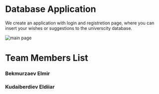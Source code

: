 # Database Application 
We create an application with login and registretion page, where you can insert your wishes or suggestions to the universcity database.

![main page](https://user-images.githubusercontent.com/73636880/148376107-2e1a5d94-b789-4e2e-ac3d-177dd3f8b895.PNG)

# Team Members List
<h3>Bekmurzaev Elmir</h3>
<h3>Kudaiberdiev Eldiiar</h3>
